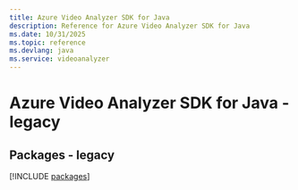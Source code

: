 ```yaml
---
title: Azure Video Analyzer SDK for Java
description: Reference for Azure Video Analyzer SDK for Java
ms.date: 10/31/2025
ms.topic: reference
ms.devlang: java
ms.service: videoanalyzer
---
```

# Azure Video Analyzer SDK for Java - legacy
## Packages - legacy
[!INCLUDE [packages](video-analyzer-index.md)]